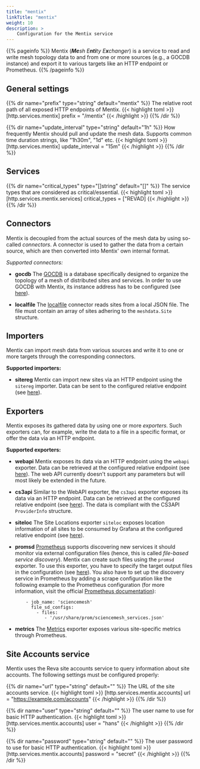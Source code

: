 ```yaml
---
title: "mentix"
linkTitle: "mentix"
weight: 10
description: >
    Configuration for the Mentix service
---
```


{{% pageinfo %}}
Mentix (_**Me**sh E**nti**ty E**x**changer_) is a service to read and write mesh topology data to and from one or more sources (e.g., a GOCDB instance) and export it to various targets like an HTTP endpoint or Prometheus.
{{% /pageinfo %}}

## General settings
{{% dir name="prefix" type="string" default="mentix" %}}
The relative root path of all exposed HTTP endpoints of Mentix.
{{< highlight toml >}}
[http.services.mentix]
prefix = "/mentix"
{{< /highlight >}}
{{% /dir %}}

{{% dir name="update_interval" type="string" default="1h" %}}
How frequently Mentix should pull and update the mesh data. Supports common time duration strings, like "1h30m", "1d" etc.
{{< highlight toml >}}
[http.services.mentix]
update_interval = "15m"
{{< /highlight >}}
{{% /dir %}}

## Services
{{% dir name="critical_types" type="[]string" default="[]" %}}
The service types that are considered as critical/essential.
{{< highlight toml >}}
[http.services.mentix.services]
critical_types = ["REVAD]
{{< /highlight >}}
{{% /dir %}}

## Connectors
Mentix is decoupled from the actual sources of the mesh data by using so-called _connectors_. A connector is used to gather the data from a certain source, which are then converted into Mentix' own internal format.

_Supported connectors:_

- **gocdb** 
The [GOCDB](https://wiki.egi.eu/wiki/GOCDB/Documentation_Index) is a database specifically designed to organize the topology of a mesh of distributed sites and services. In order to use GOCDB with Mentix, its instance address has to be configured (see [here](gocdb)).

- **localfile**
The [localfile](localfile) connector reads sites from a local JSON file. The file must contain an array of sites adhering to the `meshdata.Site` structure.
 
## Importers
Mentix can import mesh data from various sources and write it to one or more targets through the corresponding connectors.

__Supported importers:__

- **sitereg**
Mentix can import new sites via an HTTP endpoint using the `sitereg` importer. Data can be sent to the configured relative endpoint (see [here](sitereg)).

## Exporters
Mentix exposes its gathered data by using one or more _exporters_. Such exporters can, for example, write the data to a file in a specific format, or offer the data via an HTTP endpoint.

__Supported exporters:__

- **webapi**
Mentix exposes its data via an HTTP endpoint using the `webapi` exporter. Data can be retrieved at the configured relative endpoint (see [here](webapi)). The web API currently doesn't support any parameters but will most likely be extended in the future.
- **cs3api** Similar to the WebAPI exporter, the `cs3api` exporter exposes its data via an HTTP endpoint. Data can be retrieved at the configured relative endpoint (see [here](cs3api)). The data is compliant with the CS3API `ProviderInfo` structure.
- **siteloc** The Site Locations exporter `siteloc` exposes location information of all sites to be consumed by Grafana at the configured relative endpoint (see [here](siteloc)).  
- **promsd**
[Prometheus](https://prometheus.io/) supports discovering new services it should monitor via external configuration files (hence, this is called _file-based service discovery_). Mentix can create such files using the `promsd` exporter. To use this exporter, you have to specify the target output files in the configuration (see [here](promsd)). You also have to set up the discovery service in Prometheus by adding a scrape configuration like the following example to the Prometheus configuration (for more information, visit the official [Prometheus documentation](https://prometheus.io/docs/prometheus/latest/configuration/configuration/#file_sd_config)):
  ``` scrape_configs:
      - job_name: 'sciencemesh'
        file_sd_configs:
          - files:
             - '/usr/share/prom/sciencemesh_services.json'
  ```
  
- **metrics**
The [Metrics](metrics) exporter exposes various site-specific metrics through Prometheus.

## Site Accounts service
Mentix uses the Reva site accounts service to query information about site accounts. The following settings must be configured properly:

{{% dir name="url" type="string" default="" %}}
The URL of the site accounts service.
{{< highlight toml >}}
[http.services.mentix.accounts]
url = "https://example.com/accounts"
{{< /highlight >}}
{{% /dir %}}

{{% dir name="user" type="string" default="" %}}
The user name to use for basic HTTP authentication.
{{< highlight toml >}}
[http.services.mentix.accounts]
user = "hans"
{{< /highlight >}}
{{% /dir %}}

{{% dir name="password" type="string" default="" %}}
The user password to use for basic HTTP authentication.
{{< highlight toml >}}
[http.services.mentix.accounts]
password = "secret"
{{< /highlight >}}
{{% /dir %}}

